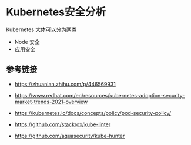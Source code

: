 # Kubernetes安全分析



Kubernetes 大体可以分为两类

* Node 安全
* 应用安全







## 参考链接

* https://zhuanlan.zhihu.com/p/446569931

* https://www.redhat.com/en/resources/kubernetes-adoption-security-market-trends-2021-overview

* https://kubernetes.io/docs/concepts/policy/pod-security-policy/
* https://github.com/stackrox/kube-linter
* https://github.com/aquasecurity/kube-hunter